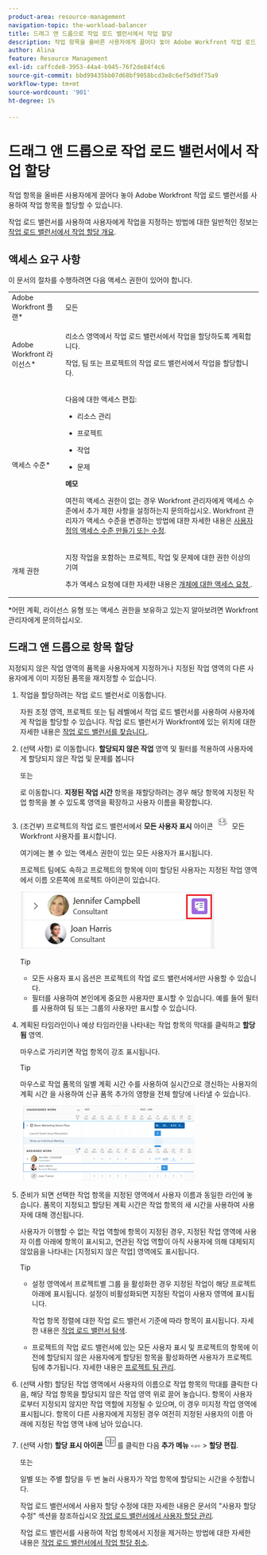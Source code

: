 ```yaml
---
product-area: resource-management
navigation-topic: the-workload-balancer
title: 드래그 앤 드롭으로 작업 로드 밸런서에서 작업 할당
description: 작업 항목을 올바른 사용자에게 끌어다 놓아 Adobe Workfront 작업 로드 밸런서를 사용하여 작업 항목을 할당할 수 있습니다.
author: Alina
feature: Resource Management
exl-id: caffcde8-3953-44a4-b945-76f2de84f4c6
source-git-commit: bbd99435bb07d68bf9058bcd3e8c6ef5d9df75a9
workflow-type: tm+mt
source-wordcount: '901'
ht-degree: 1%

---
```


# 드래그 앤 드롭으로 작업 로드 밸런서에서 작업 할당

<!--remove production and preview preferences at release-->

작업 항목을 올바른 사용자에게 끌어다 놓아 Adobe Workfront 작업 로드 밸런서를 사용하여 작업 항목을 할당할 수 있습니다.

작업 로드 밸런서를 사용하여 사용자에게 작업을 지정하는 방법에 대한 일반적인 정보는 [작업 로드 밸런서에서 작업 할당 개요](../../resource-mgmt/workload-balancer/assign-work-in-workload-balancer.md).

## 액세스 요구 사항

이 문서의 절차를 수행하려면 다음 액세스 권한이 있어야 합니다.

<table style="table-layout:auto"> 
 <col> 
 <col> 
 <tbody> 
  <tr> 
   <td role="rowheader">Adobe Workfront 플랜*</td> 
   <td> <p>모든 </p> </td> 
  </tr> 
  <tr> 
   <td role="rowheader">Adobe Workfront 라이선스*</td> 
   <td> <p>리소스 영역에서 작업 로드 밸런서에서 작업을 할당하도록 계획합니다.</p>
   <p>작업, 팀 또는 프로젝트의 작업 로드 밸런서에서 작업을 할당합니다.</p>
 </td> 
  </tr> 
  <tr> 
   <td role="rowheader">액세스 수준*</td> 
   <td> <p>다음에 대한 액세스 편집:</p> 
    <ul> 
     <li> <p>리소스 관리</p> </li> 
     <li> <p>프로젝트</p> </li> 
     <li> <p>작업</p> </li> 
     <li> <p>문제</p> </li> 
    </ul> <p><b>메모</b>

여전히 액세스 권한이 없는 경우 Workfront 관리자에게 액세스 수준에서 추가 제한 사항을 설정하는지 문의하십시오. Workfront 관리자가 액세스 수준을 변경하는 방법에 대한 자세한 내용은 <a href="../../administration-and-setup/add-users/configure-and-grant-access/create-modify-access-levels.md" class="MCXref xref">사용자 정의 액세스 수준 만들기 또는 수정</a>.</p> </td>
</tr> 
  <tr> 
   <td role="rowheader">개체 권한</td> 
   <td> <p>지정 작업을 포함하는 프로젝트, 작업 및 문제에 대한 권한 이상의 기여</p> <p>추가 액세스 요청에 대한 자세한 내용은 <a href="../../workfront-basics/grant-and-request-access-to-objects/request-access.md" class="MCXref xref">개체에 대한 액세스 요청 </a>.</p> </td> 
  </tr> 
 </tbody> 
</table>

&#42;어떤 계획, 라이선스 유형 또는 액세스 권한을 보유하고 있는지 알아보려면 Workfront 관리자에게 문의하십시오.

## 드래그 앤 드롭으로 항목 할당

지정되지 않은 작업 영역의 품목을 사용자에게 지정하거나 지정된 작업 영역의 다른 사용자에게 이미 지정된 품목을 재지정할 수 있습니다.

1. 작업을 할당하려는 작업 로드 밸런서로 이동합니다.

   자원 조정 영역, 프로젝트 또는 팀 레벨에서 작업 로드 밸런서를 사용하여 사용자에게 작업을 할당할 수 있습니다. 작업 로드 밸런서가 Workfront에 있는 위치에 대한 자세한 내용은 [작업 로드 밸런서를 찾습니다.](../../resource-mgmt/workload-balancer/locate-workload-balancer.md).

1. (선택 사항) 로 이동합니다. **할당되지 않은 작업** 영역 및 필터를 적용하여 사용자에게 할당되지 않은 작업 및 문제를 봅니다

   또는

   로 이동합니다. **지정된 작업 시간** 항목을 재할당하려는 경우 해당 항목에 지정된 작업 항목을 볼 수 있도록 영역을 확장하고 사용자 이름을 확장합니다.

1. (조건부) 프로젝트의 작업 로드 밸런서에서 **모든 사용자 표시** 아이콘 ![](assets/show-all-users-icon-project-workload-balancer.png) 모든 Workfront 사용자를 표시합니다.

   여기에는 볼 수 있는 액세스 권한이 있는 모든 사용자가 표시됩니다.

   프로젝트 팀에도 속하고 프로젝트의 항목에 이미 할당된 사용자는 지정된 작업 영역에서 이름 오른쪽에 프로젝트 아이콘이 있습니다.

   ![](assets/user-on-the-project-indicator-highlighted-project-workload-balancer.png)


   >[!TIP]
   >
   >* 모든 사용자 표시 옵션은 프로젝트의 작업 로드 밸런서에서만 사용할 수 있습니다.
   >* 필터를 사용하여 본인에게 중요한 사용자만 표시할 수 있습니다. 예를 들어 필터를 사용하여 팀 또는 그룹의 사용자만 표시할 수 있습니다.




1. 계획된 타임라인이나 예상 타임라인을 나타내는 작업 항목의 막대를 클릭하고 **할당됨** 영역.

   마우스로 가리키면 작업 항목이 강조 표시됩니다.

   >[!TIP]
   >
   >마우스로 작업 품목의 일별 계획 시간 수를 사용하여 실시간으로 갱신하는 사용자의 계획 시간 을 사용하여 신규 품목 추가의 영향을 전체 할당에 나타낼 수 있습니다.

   ![](assets/drag-drop-item-from-unassigned-to-assigned-wb-nwe-350x152.png)

1. 준비가 되면 선택한 작업 항목을 지정된 영역에서 사용자 이름과 동일한 라인에 놓습니다. 품목이 지정되고 할당된 계획 시간은 작업 항목의 새 시간을 사용하여 사용자에 대해 갱신됩니다.

   사용자가 이행할 수 없는 작업 역할에 항목이 지정된 경우, 지정된 작업 영역에 사용자 이름 아래에 항목이 표시되고, 연관된 작업 역할이 아직 사용자에 의해 대체되지 않았음을 나타내는 [지정되지 않은 작업] 영역에도 표시됩니다.

   >[!TIP]
   >
   >* 설정 영역에서 프로젝트별 그룹 을 활성화한 경우 지정된 작업이 해당 프로젝트 아래에 표시됩니다. 설정이 비활성화되면 지정된 작업이 사용자 영역에 표시됩니다.
      >
      >
      >     작업 항목 정렬에 대한 작업 로드 밸런서 기준에 따라 항목이 표시됩니다. 자세한 내용은 [작업 로드 밸런서 탐색](../../resource-mgmt/workload-balancer/navigate-the-workload-balancer.md).
   >
   >
   >* 프로젝트의 작업 로드 밸런서에 있는 모든 사용자 표시 및 프로젝트의 항목에 이전에 할당되지 않은 사용자에게 할당된 항목을 활성화하면 사용자가 프로젝트 팀에 추가됩니다. 자세한 내용은 [프로젝트 팀 관리](../../manage-work/projects/planning-a-project/manage-project-team.md).



1. (선택 사항) 할당된 작업 영역에서 사용자의 이름으로 작업 항목의 막대를 클릭한 다음, 해당 작업 항목을 할당되지 않은 작업 영역 위로 끌어 놓습니다. 항목이 사용자로부터 지정되지 않지만 작업 역할에 지정될 수 있으며, 이 경우 미지정 작업 영역에 표시됩니다. 항목이 다른 사용자에게 지정된 경우 여전히 지정된 사용자의 이름 아래에 지정된 작업 영역 내에 남아 있습니다.
1. (선택 사항) **할당 표시 아이콘** ![](assets/show-allocations-icon-small.png)를 클릭한 다음 **추가 메뉴** ![](assets/qs-more-menu.png) > **할당 편집**.

   <!--
   (make sure these are still called this, and that the icon has not changed)
   -->
   또는

   일별 또는 주별 할당을 두 번 눌러 사용자가 작업 항목에 할당되는 시간을 수정합니다.

   작업 로드 밸런서에서 사용자 할당 수정에 대한 자세한 내용은 문서의 &quot;사용자 할당 수정&quot; 섹션을 참조하십시오 [작업 로드 밸런서에서 사용자 할당 관리](../../resource-mgmt/workload-balancer/manage-user-allocations-workload-balancer.md).

   작업 로드 밸런서를 사용하여 작업 항목에서 지정을 제거하는 방법에 대한 자세한 내용은 [작업 로드 밸런서에서 작업 할당 취소](../../resource-mgmt/workload-balancer/unassign-work-in-workload-balancer.md).

